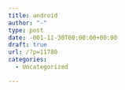 ```yaml
---
title: android
author: "-"
type: post
date: -001-11-30T00:00:00+00:00
draft: true
url: /?p=11780
categories:
  - Uncategorized

---
```

